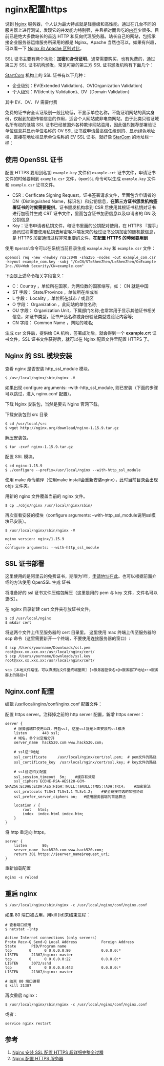 # nginx配置https

说到 [Nginx](https://www.hack520.com/topic/nginx/) 服务器，个人认为最大特点就是轻量级和高性能。通过在几台不同的服务器上进行测试，发现它的并发能力特别强，并且相对而言吃的[内存](https://www.hack520.com/topic/ram/)少很多。目前已是绝大多数站长的首选 HTTP 和反向代理服务器。站长自己的网站，包括承接企业服务器运维服务所采用的都是 Nginx。Apache 当然也可以，如果有兴趣，可以看一下 [Nginx 和 Apache 区别对比](https://www.hack520.com/470.html)。

SSL 证书主要有两个功能：**加密**和**身份证明**，通常需要购买，也有免费的，通过第三方 SSL 证书机构颁发，常见可靠的第三方 SSL 证书颁发机构有下面几个：

[StartCom](https://www.startssl.com/) 机构上的 SSL 证书有以下几种：

- 企业级别：EV(Extended Validation)、OV(Organization Validation)
- 个人级别：IV(Identity Validation)、DV（Domain Validation）

其中 EV、OV、IV 需要付费

免费的证书安全认证级别一般比较低，不显示单位名称，不能证明网站的真实身份，仅起到加密传输信息的作用，适合个人网站或非电商网站。由于此类只验证域名所有权的低端 SSL 证书已经被国外各种欺诈网站滥用，因此强烈推荐部署验证单位信息并显示单位名称的 OV SSL 证书或申请最高信任级别的、显示绿色地址栏、直接在地址栏显示单位名称的 EV SSL 证书，就好像 [StarCom](https://www.startssl.com/) 的地址栏一样：



## 使用 OpenSSL 证书

配置 HTTPS 要用到私钥 `example.key` 文件和 `example.crt` 证书文件，申请证书文件的时候要用到 `example.csr` 文件，`OpenSSL` 命令可以生成 `example.key` 文件和 `example.csr` 证书文件。

- CSR：Cerificate Signing Request，证书签署请求文件，里面包含申请者的 DN（Distinguished Name，标识名）和公钥信息，**在第三方证书颁发机构签署证书的时候需要提供**。证书颁发机构拿到 CSR 后使用其根证书私钥对证书进行加密并生成 CRT 证书文件，里面包含证书加密信息以及申请者的 DN 及公钥信息
- Key：证书申请者私钥文件，和证书里面的公钥配对使用，在 HTTPS 『握手』通讯过程需要使用私钥去解密客戶端发來的经过证书公钥加密的随机数信息，是 HTTPS 加密通讯过程非常重要的文件，**在配置 HTTPS 的時候要用到**

使用 `OpenSSl`命令可以在系统当前目录生成 `example.key` 和 `example.csr` 文件：

```
openssl req -new -newkey rsa:2048 -sha256 -nodes -out example_com.csr -keyout example_com.key -subj "/C=CN/ST=ShenZhen/L=ShenZhen/O=Example Inc./OU=Web Security/CN=example.com"
```

下面是上述命令相关字段含义：

- C：Country ，单位所在国家，为两位数的国家缩写，如： CN 就是中国
- ST 字段： State/Province ，单位所在州或省
- L 字段： Locality ，单位所在城市 / 或县区
- O 字段： Organization ，此网站的单位名称;
- OU 字段： Organization Unit，下属部门名称;也常常用于显示其他证书相关信息，如证书类型，证书产品名称或身份验证类型或验证内容等;
- CN 字段： Common Name ，网站的域名;

生成 csr 文件后，提供给 CA 机构，签署成功后，就会得到一个 **example.crt** 证书文件，SSL 证书文件获得后，就可以在 Nginx 配置文件里配置 HTTPS 了。

## Nginx 的 SSL 模块安装

查看 nginx 是否安装 http_ssl_module 模块。

```
$ /usr/local/nginx/sbin/nginx -V
```

如果出现 configure arguments: –with-http_ssl_module, 则已安装（下面的步骤可以跳过，进入 nginx.conf 配置）。

下载 Nginx 安装包，当然是要去 Nginx 官网下载。

下载安装包到 src 目录

```
$ cd /usr/local/src
$ wget http://nginx.org/download/nginx-1.15.9.tar.gz
```

解压安装包。

```
$ tar -zxvf nginx-1.15.9.tar.gz
```

配置 SSL 模块。

```
$ cd nginx-1.15.9
$ ./configure --prefix=/usr/local/nginx --with-http_ssl_module
```

使用 make 命令编译（使用make install会重新安装nginx），此时当前目录会出现 objs 文件夹。

用新的 nginx 文件覆盖当前的 nginx 文件。

```
$ cp ./objs/nginx /usr/local/nginx/sbin/
```

再次查看安装的模块（configure arguments: –with-http_ssl_module说明ssl模块已安装）。

```
$ /usr/local/nginx/sbin/nginx -V

nginx version: nginx/1.15.9
...
configure arguments: --with-http_ssl_module
```

## SSL 证书部署

这里使用的是阿里云的免费证书，期限为1年，[申请地址在此](https://www.hack520.com/go/?https://common-buy.aliyun.com/?commodityCode=cas#/buy)。也可以根据前面介绍的方法使用 OpenSSL 生成 证书.

将准备好的 ssl 证书文件压缩包解压（这里是用的 pem 与 key 文件，文件名可以更改）。

在 nginx 目录新建 cert 文件夹存放证书文件。

```
$ cd /usr/local/nginx
$ mkdir cert
```

将这两个文件上传至服务器的 cert 目录里。
这里使用 mac 终端上传至服务器的 scp 命令（这里需要新开一个终端，不要使用连接服务器的窗口）:

```
$ scp /Users/yourname/Downloads/ssl.pem root@xxx.xx.xxx.xx:/usr/local/nginx/cert/
$ scp /Users/yourname/Downloads/ssl.key root@xxx.xx.xxx.xx:/usr/local/nginx/cert/
```

```
scp [本地文件路径，可以直接拖文件至终端里面] [<服务器登录名>@<服务器IP地址>:<服务器上的路径>]
```
## Nginx.conf 配置

编辑 /usr/local/nginx/conf/nginx.conf 配置文件：

配置 https server。注释掉之前的 http server 配置，新增 https server：

```
server {
    # 服务器端口使用443，开启ssl, 这里ssl就是上面安装的ssl模块
    listen       443 ssl;
    # 域名，多个以空格分开
    server_name  hack520.com www.hack520.com;
    
    # ssl证书地址
    ssl_certificate     /usr/local/nginx/cert/ssl.pem;  # pem文件的路径
    ssl_certificate_key  /usr/local/nginx/cert/ssl.key; # key文件的路径
    
    # ssl验证相关配置
    ssl_session_timeout  5m;    #缓存有效期
    ssl_ciphers ECDHE-RSA-AES128-GCM-SHA256:ECDHE:ECDH:AES:HIGH:!NULL:!aNULL:!MD5:!ADH:!RC4;    #加密算法
    ssl_protocols TLSv1 TLSv1.1 TLSv1.2;    #安全链接可选的加密协议
    ssl_prefer_server_ciphers on;   #使用服务器端的首选算法

    location / {
        root   html;
        index  index.html index.htm;
    }
}
```

将 http 重定向 https。

```
server {
    listen       80;
    server_name  hack520.com www.hack520.com;
    return 301 https://$server_name$request_uri;
}
```

重新加载配置

```
nginx -s reload
```

## 重启 nginx

```
$ /usr/local/nginx/sbin/nginx -c /usr/local/nginx/conf/nginx.conf
```

如果 80 端口被占用，用kill [id]来结束进程：

```
# 查看端口使用
$ netstat -lntp

Active Internet connections (only servers)
Proto Recv-Q Send-Q Local Address           Foreign Address         State       PID/Program name    
tcp        0      0 0.0.0.0:80              0.0.0.0:*               LISTEN      21307/nginx: master 
tcp        0      0 0.0.0.0:22              0.0.0.0:*               LISTEN      3072/sshd           
tcp        0      0 0.0.0.0:443             0.0.0.0:*               LISTEN      21307/nginx: master 

# 结束 80 端口进程
$ kill 21307
```

再次重启 nginx：

```
$ /usr/local/nginx/sbin/nginx -c /usr/local/nginx/conf/nginx.conf
```

或者：

```
service nginx restart
```

## 参考
1. [Nginx 安装 SSL 配置 HTTPS 超详细完整全过程](https://www.hack520.com/481.html)
2. [Nginx 配置 HTTPS 服务器](https://aotu.io/notes/2016/08/16/nginx-https/index.html)
